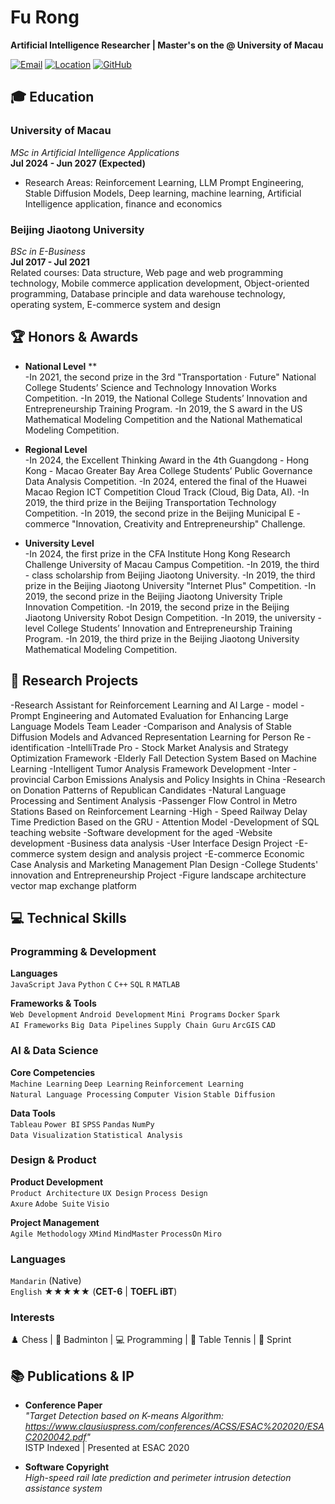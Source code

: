 # Fu Rong

**Artificial Intelligence Researcher | Master's on the @ University of Macau**

[![Email](https://img.shields.io/badge/Email-mc466603@um.edu.mo-red?style=flat&logo=gmail)](mailto:mc466603@um.edu.mo)
[![Location](https://img.shields.io/badge/Location-Macau,%20China-blue?style=flat&logo=map)](https://www.google.com/maps/place/Macau)
[![GitHub](https://img.shields.io/badge/GitHub-Profile-brightgreen?style=flat&logo=github)](https://github.com/furonglegend)


## 🎓 Education

### ​**University of Macau**  
*MSc in Artificial Intelligence Applications*  
**Jul 2024 - Jun 2027 (Expected)**  
- Research Areas: Reinforcement Learning, LLM Prompt Engineering, Stable Diffusion Models, Deep learning, machine learning, Artificial Intelligence application, finance and economics

### ​**Beijing Jiaotong University**  
*BSc in E-Business*  
**Jul 2017 - Jul 2021**  
Related courses: Data structure, Web page and web programming technology, Mobile commerce application development, Object-oriented programming, Database principle and data warehouse technology, operating system, E-commerce system and design 

## 🏆 Honors & Awards

- ​**National Level**
**  
-In 2021, the second prize in the 3rd "Transportation · Future" National College Students’ Science and Technology Innovation Works Competition.
-In 2019, the National College Students’ Innovation and Entrepreneurship Training Program.
-In 2019, the S award in the US Mathematical Modeling Competition and the National Mathematical Modeling Competition.

- ​**Regional Level**  
-In 2024, the Excellent Thinking Award in the 4th Guangdong - Hong Kong - Macao Greater Bay Area College Students’ Public Governance Data Analysis
Competition.
-In 2024, entered the final of the Huawei Macao Region ICT Competition Cloud Track (Cloud, Big Data, AI).
-In 2019, the third prize in the Beijing Transportation Technology Competition.
-In 2019, the second prize in the Beijing Municipal E - commerce "Innovation, Creativity and Entrepreneurship" Challenge.

- ​**University Level**  
-In 2024, the first prize in the CFA Institute Hong Kong Research Challenge University of Macau Campus Competition.
-In 2019, the third - class scholarship from Beijing Jiaotong University.
-In 2019, the third prize in the Beijing Jiaotong University "Internet Plus" Competition.
-In 2019, the second prize in the Beijing Jiaotong University Triple Innovation Competition.
-In 2019, the second prize in the Beijing Jiaotong University Robot Design Competition.
-In 2019, the university - level College Students’ Innovation and Entrepreneurship Training Program.
-In 2019, the third prize in the Beijing Jiaotong University Mathematical Modeling Competition.

## 🔬 Research Projects
-Research Assistant for Reinforcement Learning and AI Large - model
-Prompt Engineering and Automated Evaluation for Enhancing Large Language Models Team Leader
-Comparison and Analysis of Stable Diffusion Models and Advanced Representation Learning for Person Re - identification
-IntelliTrade Pro - Stock Market Analysis and Strategy Optimization Framework
-Elderly Fall Detection System Based on Machine Learning
-Intelligent Tumor Analysis Framework Development
-Inter - provincial Carbon Emissions Analysis and Policy Insights in China
-Research on Donation Patterns of Republican Candidates
-Natural Language Processing and Sentiment Analysis
-Passenger Flow Control in Metro Stations Based on Reinforcement Learning
-High - Speed Railway Delay Time Prediction Based on the GRU - Attention Model
-Development of SQL teaching website
-Software development for the aged
-Website development
-Business data analysis
-User Interface Design Project
-E-commerce system design and analysis project
-E-commerce Economic Case Analysis and Marketing Management Plan Design
-College Students' innovation and Entrepreneurship Project
-Figure landscape architecture vector map exchange platform


## 💻 Technical Skills

### Programming & Development
**Languages**  
`JavaScript` `Java` `Python` `C` `C++` `SQL` `R` `MATLAB`

**Frameworks & Tools**  
`Web Development` `Android Development` `Mini Programs` `Docker` `Spark`  
`AI Frameworks` `Big Data Pipelines` `Supply Chain Guru` `ArcGIS` `CAD`

### AI & Data Science
**Core Competencies**  
`Machine Learning` `Deep Learning` `Reinforcement Learning`  
`Natural Language Processing` `Computer Vision` `Stable Diffusion`

**Data Tools**  
`Tableau` `Power BI` `SPSS` `Pandas` `NumPy`  
`Data Visualization` `Statistical Analysis`

### Design & Product
**Product Development**  
`Product Architecture` `UX Design` `Process Design`  
`Axure` `Adobe Suite` `Visio`

**Project Management**  
`Agile Methodology` `XMind` `MindMaster` `ProcessOn` `Miro`

### Languages
`Mandarin` (Native)  
`English` ★★★★★ (**CET-6** | ​**TOEFL iBT**)

### Interests
♟️ Chess | 🏸 Badminton | 💻 Programming | 🏓 Table Tennis | 🏃 Sprint

## 📚 Publications & IP

- ​**Conference Paper**  
  *"Target Detection based on K-means Algorithm: https://www.clausiuspress.com/conferences/ACSS/ESAC%202020/ESAC2020042.pdf"*  
  ISTP Indexed | Presented at ESAC 2020

- ​**Software Copyright**  
  *High-speed rail late prediction and perimeter intrusion detection assistance system*  
  
